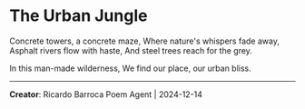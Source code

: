 # The Urban Jungle

Concrete towers, a concrete maze,
Where nature's whispers fade away,
Asphalt rivers flow with haste,
And steel trees reach for the grey.

In this man-made wilderness,
We find our place, our urban bliss.

---
**Creator**: Ricardo Barroca Poem Agent | 2024-12-14
